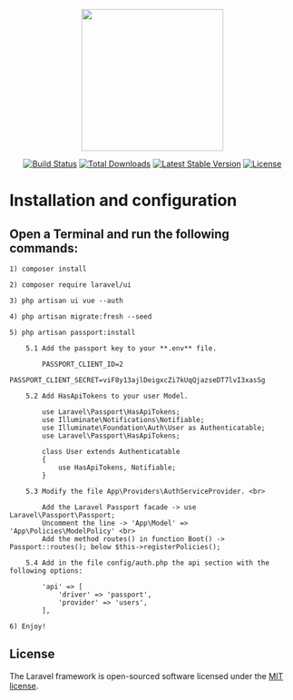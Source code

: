 <p align="center">
    <a href="https://laravel.com" target="_blank">
        <img 
            src="https://raw.githubusercontent.com/laravel/art/master/logo-lockup/5%20SVG/2%20CMYK/1%20Full%20Color/laravel-logolockup-cmyk-red.svg" 
            width="250"
        >
    </a><br>    
</p>

<p align="center">
<a href="https://travis-ci.org/laravel/framework"><img src="https://travis-ci.org/laravel/framework.svg" alt="Build Status"></a>
<a href="https://packagist.org/packages/laravel/framework"><img src="https://img.shields.io/packagist/dt/laravel/framework" alt="Total Downloads"></a>
<a href="https://packagist.org/packages/laravel/framework"><img src="https://img.shields.io/packagist/v/laravel/framework" alt="Latest Stable Version"></a>
<a href="https://packagist.org/packages/laravel/framework"><img src="https://img.shields.io/packagist/l/laravel/framework" alt="License"></a>
</p>

# Installation and configuration

## Open a Terminal and run the following commands:  

    1) composer install
    
    2) composer require laravel/ui

    3) php artisan ui vue --auth

    4) php artisan migrate:fresh --seed

    5) php artisan passport:install

        5.1 Add the passport key to your **.env** file.
            
            PASSPORT_CLIENT_ID=2
            PASSPORT_CLIENT_SECRET=viF8y13ajlDeigxcZi7kUqQjazseDT7lvI3xasSg
        
        5.2 Add HasApiTokens to your user Model.

            use Laravel\Passport\HasApiTokens;
            use Illuminate\Notifications\Notifiable;
            use Illuminate\Foundation\Auth\User as Authenticatable;
            use Laravel\Passport\HasApiTokens;
            
            class User extends Authenticatable
            {
                use HasApiTokens, Notifiable;
            }
        
        5.3 Modify the file App\Providers\AuthServiceProvider. <br>

            Add the Laravel Passport facade -> use Laravel\Passport\Passport;
            Uncomment the line -> 'App\Model' => 'App\Policies\ModelPolicy' <br>
            Add the method routes() in function Boot() ->  Passport::routes(); below $this->registerPolicies();
        
        5.4 Add in the file config/auth.php the api section with the following options:

            'api' => [
                'driver' => 'passport',
                'provider' => 'users',
            ],

    6) Enjoy!

## License

The Laravel framework is open-sourced software licensed under the [MIT license](https://opensource.org/licenses/MIT).
